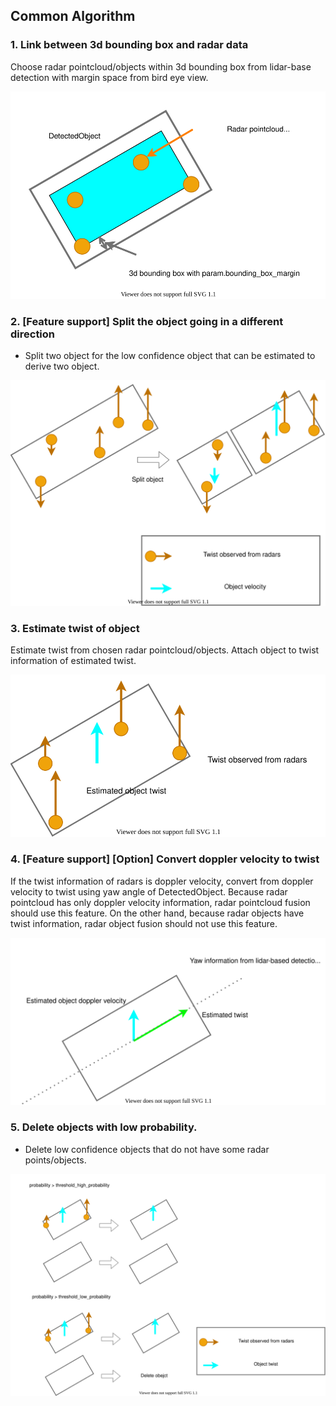 
## Common Algorithm
### 1. Link between 3d bounding box and radar data

Choose radar pointcloud/objects within 3d bounding box from lidar-base detection with margin space from bird eye view.

![choose_radar](radar_fusion_to_detected_object_1.drawio.svg)

### 2. [Feature support] Split the object going in a different direction

- Split two object for the low confidence object that can be estimated to derive two object.

![process_low_confidence](radar_fusion_to_detected_object_4.drawio.svg)

### 3. Estimate twist of object

Estimate twist from chosen radar pointcloud/objects.
Attach object to twist information of estimated twist.

![estimate_doppler_velocity](radar_fusion_to_detected_object_2.drawio.svg)

### 4. [Feature support] [Option] Convert doppler velocity to twist

If the twist information of radars is doppler velocity, convert from doppler velocity to twist using yaw angle of DetectedObject.
Because radar pointcloud has only doppler velocity information, radar pointcloud fusion should use this feature.
On the other hand, because radar objects have twist information, radar object fusion should not use this feature.

![process_high_confidence](radar_fusion_to_detected_object_3.drawio.svg)

### 5. Delete objects with low probability.

- Delete low confidence objects that do not have some radar points/objects.

![process_low_confidence](radar_fusion_to_detected_object_5.drawio.svg)
